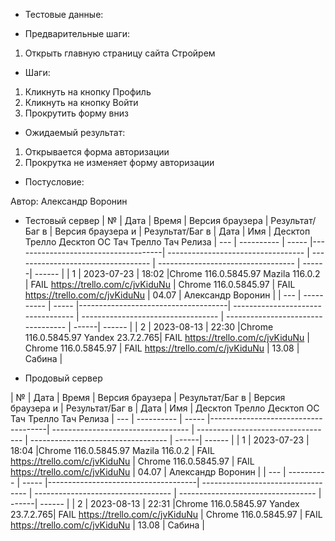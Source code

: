 * Тестовые данные: 


* Предварительные шаги:
1. Открыть главную страницу сайта Стройрем


* Шаги:
1. Кликнуть на кнопку Профиль
2. Кликнуть на кнопку Войти
3. Прокрутить форму вниз


* Ожидаемый результат:
1. Открывается форма авторизации
2. Прокрутка не изменяет форму авторизации

* Постусловие:

Автор: Александр Воронин

* Тестовый сервер 
|  №  | Дата       | Время |           Версия браузера           |        Результат/Баг в            |             Версия браузера и       |           Результат/Баг в          |  Дата  |  Имя   |
								          Десктоп		                   Трелло Десктоп		                        ОС Тач			                  Трелло Тач	          Релиза
| --- | ---------- | ----- |-------------------------------------| ---------------------------------- | ---------------------------------- | ---------------------------------- | ------| ------  |
| 1   | 2023-07-23 | 18:02 |Chrome 116.0.5845.97 Mazila 116.0.2  | FAIL https://trello.com/c/jvKiduNu | Chrome 116.0.5845.97               | FAIL https://trello.com/c/jvKiduNu | 04.07 | Александр Воронин  |
| --- | ---------- | ----- |-------------------------------------| ---------------------------------- | ---------------------------------- | ---------------------------------- | ------| ------  |
| 2   | 2023-08-13 | 22:30 |Chrome 116.0.5845.97 Yandex 23.7.2.765| FAIL https://trello.com/c/jvKiduNu | Chrome 116.0.5845.97               | FAIL https://trello.com/c/jvKiduNu | 13.08 | Сабина  |


* Продовый сервер


|  №  | Дата       | Время |           Версия браузера           |        Результат/Баг в            |             Версия браузера и       |           Результат/Баг в          |  Дата  |  Имя   |
								          Десктоп		                   Трелло Десктоп		                        ОС Тач			                  Трелло Тач	          Релиза
| --- | ---------- | ----- |-------------------------------------| ---------------------------------- | ---------------------------------- | ---------------------------------- | ------| ------  |
| 1   | 2023-07-23 | 18:04 |Chrome 116.0.5845.97 Mazila 116.0.2  | FAIL https://trello.com/c/jvKiduNu | Chrome 116.0.5845.97               | FAIL https://trello.com/c/jvKiduNu | 04.07 | Александр Воронин  |
| --- | ---------- | ----- |-------------------------------------| ---------------------------------- | ---------------------------------- | ---------------------------------- | ------| ------  |
| 2   | 2023-08-13 | 22:31 |Chrome 116.0.5845.97 Yandex 23.7.2.765| FAIL https://trello.com/c/jvKiduNu | Chrome 116.0.5845.97               | FAIL https://trello.com/c/jvKiduNu | 13.08 | Сабина  |

